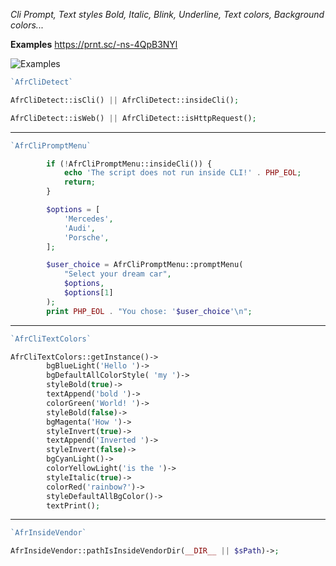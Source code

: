 *Cli Prompt, Text styles Bold, Italic, Blink, Underline, Text colors, Background colors...*

**Examples** https://prnt.sc/-ns-4QpB3NYl

![Examples](https://img001.prntscr.com/file/img001/j6aDkLc5SkG0jMaKxPMSmw.png)

```php
`AfrCliDetect`

AfrCliDetect::isCli() || AfrCliDetect::insideCli();

AfrCliDetect::isWeb() || AfrCliDetect::isHttpRequest();

```

---

```php
`AfrCliPromptMenu`

        if (!AfrCliPromptMenu::insideCli()) {
            echo 'The script does not run inside CLI!' . PHP_EOL;
            return;
        }

        $options = [
            'Mercedes',
            'Audi',
            'Porsche',
        ];

        $user_choice = AfrCliPromptMenu::promptMenu(
            "Select your dream car",
            $options,
            $options[1]
        );
        print PHP_EOL . "You chose: '$user_choice'\n";
```

---

```php
`AfrCliTextColors`

AfrCliTextColors::getInstance()->
        bgBlueLight('Hello ')->
        bgDefaultAllColorStyle( 'my ')->
        styleBold(true)->
        textAppend('bold ')->
        colorGreen('World! ')->
        styleBold(false)->
        bgMagenta('How ')->
        styleInvert(true)->
        textAppend('Inverted ')->
        styleInvert(false)->
        bgCyanLight()->
        colorYellowLight('is the ')->
        styleItalic(true)->
        colorRed('rainbow?')->
        styleDefaultAllBgColor()->
        textPrint();
```

---

```php
`AfrInsideVendor`

AfrInsideVendor::pathIsInsideVendorDir(__DIR__ || $sPath)->;

```

